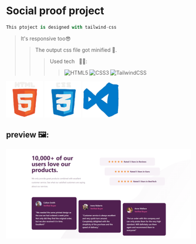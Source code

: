 # Social proof project
```python
This ptoject is designed with tailwind-css
```
>It's responsive too😎
>>The output css file got minified 🤏.<br>
>>>Used tech &nbsp; 👨‍💻:<br>
>>>>![HTML5](https://img.shields.io/badge/html5-%23E34F26.svg?style=for-the-badge&logo=html5&logoColor=white)
  ![CSS3](https://img.shields.io/badge/css3-%231572B6.svg?style=for-the-badge&logo=css3&logoColor=white)
  ![TailwindCSS](https://img.shields.io/badge/tailwindcss-%2338B2AC.svg?style=for-the-badge&logo=tailwind-css&logoColor=white)

<div>
  <img src="https://github.com/Ali-boorboor/Ali-boorboor/blob/main/HTML-gif.gif" width="100">
  <img src="https://github.com/Ali-boorboor/Ali-boorboor/blob/main/CSS-gif.gif" width="100">
  <img src="https://github.com/Ali-boorboor/Ali-boorboor/blob/main/vscode.gif" width="100">
</div>

## preview 🖼️:
<img src='https://github.com/Ali-boorboor/Social-proof/blob/main/social-proof.png'>
